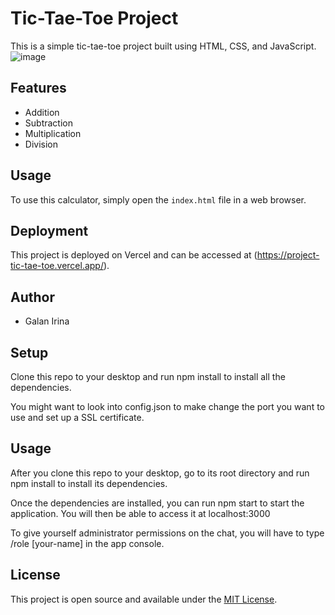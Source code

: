 
# Tic-Tae-Toe Project

This is a simple tic-tae-toe project built using HTML, CSS, and JavaScript.
![image](https://github.com/Irina923-ar/Project-tic-tae-toe/assets/112747712/f1ef8fba-9a3c-4a7d-9dcf-ef369192f64e)

## Features

- Addition
- Subtraction
- Multiplication
- Division
  
## Usage

To use this calculator, simply open the `index.html` file in a web browser.

## Deployment

This project is deployed on Vercel and can be accessed at (https://project-tic-tae-toe.vercel.app/).

## Author

- Galan Irina

## Setup

Clone this repo to your desktop and run npm install to install all the dependencies.

You might want to look into config.json to make change the port you want to use and set up a SSL certificate.

## Usage

After you clone this repo to your desktop, go to its root directory and run npm install to install its dependencies.

Once the dependencies are installed, you can run npm start to start the application. You will then be able to access it at localhost:3000

To give yourself administrator permissions on the chat, you will have to type /role [your-name] in the app console.


## License

This project is open source and available under the [MIT License](LICENSE).

